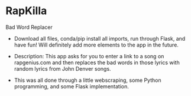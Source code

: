 # RapKilla
Bad Word Replacer 
- Download all files, conda/pip install all imports, run through Flask, and have fun! Will definitely
add more elements to the app in the future. 

- Description: This app asks for you to enter a link to a song on rapgenius.com and then replaces the
bad words in those lyrics with random lyrics from John Denver songs. 
- This was all done through a little webscraping, some Python programming, and some Flask implementation.
